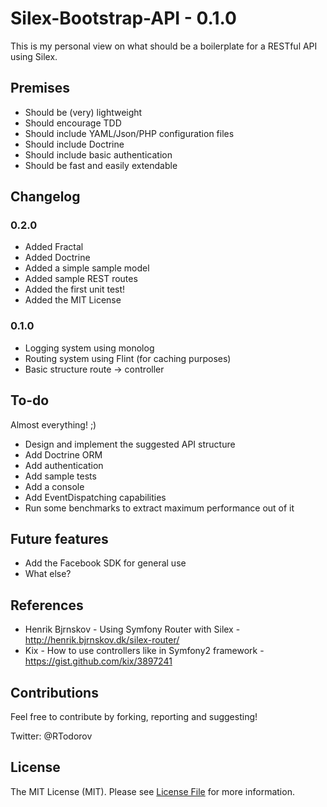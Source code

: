 # Silex-Bootstrap-API - 0.1.0

This is my personal view on what should be a boilerplate for a RESTful API using Silex.

## Premises

* Should be (very) lightweight
* Should encourage TDD
* Should include YAML/Json/PHP configuration files
* Should include Doctrine
* Should include basic authentication
* Should be fast and easily extendable

## Changelog

### 0.2.0

* Added Fractal
* Added Doctrine
* Added a simple sample model
* Added sample REST routes
* Added the first unit test!
* Added the MIT License

### 0.1.0

* Logging system using monolog
* Routing system using Flint (for caching purposes)
* Basic structure route -> controller

## To-do

Almost everything! ;)

* Design and implement the suggested API structure
* Add Doctrine ORM
* Add authentication
* Add sample tests
* Add a console
* Add EventDispatching capabilities
* Run some benchmarks to extract maximum performance out of it

## Future features

* Add the Facebook SDK for general use
* What else?

## References

* Henrik Bjrnskov - Using Symfony Router with Silex - http://henrik.bjrnskov.dk/silex-router/
* Kix - How to use controllers like in Symfony2 framework - https://gist.github.com/kix/3897241

## Contributions

Feel free to contribute by forking, reporting and suggesting!

Twitter: @RTodorov

## License

The MIT License (MIT). Please see [License File](https://github.com/RTodorov/Silex-Bootstrap-API/blob/master/LICENSE.md) for more information.